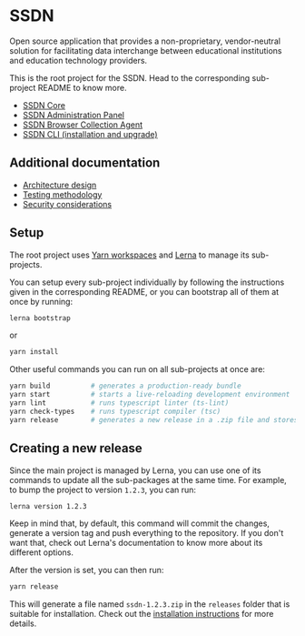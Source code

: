 # SSDN

Open source application that provides a non-proprietary, vendor-neutral solution for facilitating
data interchange between educational institutions and education technology providers.

This is the root project for the SSDN. Head to the corresponding sub-project README to know
more.

- [SSDN Core](packages/core#readme)
- [SSDN Administration Panel](packages/admin#readme)
- [SSDN Browser Collection Agent](packages/collection-agent#readme)
- [SSDN CLI (installation and upgrade)](packages/cli#readme)

## Additional documentation

- [Architecture design](docs/architecture-design.md)
- [Testing methodology](docs/testing-methodology.md)
- [Security considerations](docs/security-considerations.md)

## Setup

The root project uses [Yarn workspaces](https://yarnpkg.com/lang/en/docs/workspaces/) and
[Lerna](https://lerna.js.org/) to manage its sub-projects.

You can setup every sub-project individually by following the instructions given in the
corresponding README, or you can bootstrap all of them at once by running:

```bash
lerna bootstrap
```

or

```bash
yarn install
```

Other useful commands you can run on all sub-projects at once are:

```bash
yarn build          # generates a production-ready bundle
yarn start          # starts a live-reloading development environment
yarn lint           # runs typescript linter (ts-lint)
yarn check-types    # runs typescript compiler (tsc)
yarn release        # generates a new release in a .zip file and stores it in `/releases`
```

## Creating a new release

Since the main project is managed by Lerna, you can use one of its commands to update all the sub-packages at the same
time. For example, to bump the project to version `1.2.3`, you can run:

```bash
lerna version 1.2.3
```

Keep in mind that, by default, this command will commit the changes, generate a version tag and push everything to the
repository. If you don't want that, check out Lerna's documentation to know more about its different options.

After the version is set, you can then run:

```bash
yarn release
```

This will generate a file named `ssdn-1.2.3.zip` in the `releases` folder that is suitable for installation. Check out 
the [installation instructions](https://github.com/awslabs/secure-student-data-network/tree/master/packages/cli#installation-instructions)
for more details.
